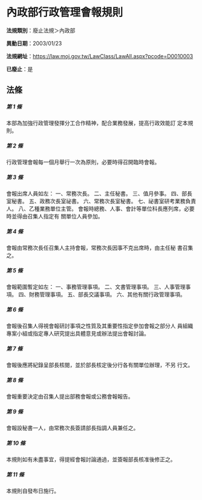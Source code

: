 # 內政部行政管理會報規則

**法規類別**：廢止法規＞內政部

**異動日期**：2003/01/23  

**法規網址**：https://law.moj.gov.tw/LawClass/LawAll.aspx?pcode=D0010003

**已廢止**：是



## 法條
##### 第 1 條
本部為加強行政管理發揮分工合作精神，配合業務發展，提高行政效能訂
定本規則。

##### 第 2 條
行政管理會報每一個月舉行一次為原則，必要時得召開臨時會報。

##### 第 3 條
會報出席人員如左：
一、常務次長。
二、主任秘書。
三、值月參事。
四、部長室秘書。
五、政務次長室祕書。
六、常務次長室秘書。
七、祕書室研考業務負責人。
八、乙種業務單位主管。
會報時總務、人事、會計等單位科長應列席，必要時並得由召集人指定有
關單位人員參加。


##### 第 4 條
會報由常務次長任召集人主持會報，常務次長因事不克出席時，由主任秘
書召集之。

##### 第 5 條
會報範圍暫定如左：
一、事務管理事項。
二、文書管理事項。
三、人事管理事項。
四、財務管理事項。
五、部長交議事項。
六、其他有關行政管理事項。


##### 第 6 條
會報後召集人得視會報研討事項之性質及其重要性指定參加會報之部分人
員組織專案小組或指定專人研究提出具體意見或辦法提出會報討論。

##### 第 7 條
會報後應將紀錄呈部長核閱，並於部長核定後分行各有關單位辦理，不另
行文。

##### 第 8 條
會報重要決定由召集人提出部務會報或公務會報報告。

##### 第 9 條
會報設秘書一人，由常務次長簽請部長指調人員兼任之。

##### 第 10 條
本規則如有未盡事宜，得提經會報討論通過，並簽報部長核准後修正之。

##### 第 11 條
本規則自發布日施行。


